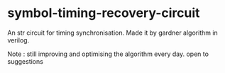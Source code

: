 # symbol-timing-recovery-circuit
An str circuit for timing synchronisation. Made it by gardner algorithm in verilog.



Note : still improving and optimising the algorithm every day. open to suggestions
